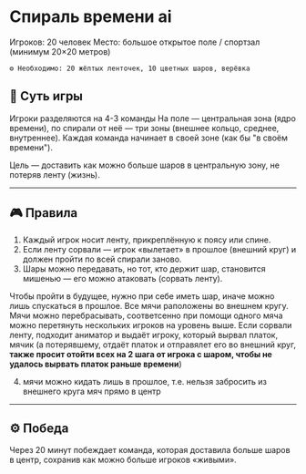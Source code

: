 # Спираль времени ai

Игроков: 20 человек
Место: большое открытое поле / спортзал (минимум 20×20 метров)

```
⚙ Необходимо: 20 жёлтых ленточек, 10 цветных шаров, верёвка
```

## 📖 Суть игры

Игроки разделяются на 4-3 команды
На поле — центральная зона (ядро времени), по спирали от неё — три зоны (внешнее кольцо, среднее, внутреннее).
Каждая команда начинает в своей зоне (как бы "в своём времени").

Цель — доставить как можно больше шаров в центральную зону, не потеряв ленту (жизнь).

---

## 🎮 Правила

1. Каждый игрок носит ленту, прикреплённую к поясу или спине.
2. Если ленту сорвали — игрок «вылетает» в прошлое (внешний круг) и должен пройти по всей спирали заново.
3. Шары можно передавать, но тот, кто держит шар, становится мишенью — его можно атаковать (сорвать ленту).

Чтобы пройти в будущее, нужно при себе иметь шар, иначе можно лишь спускаться в прошлое. Все мячи раположены во внешнем кругу. Мячи можно перебрасывать, соответсенно при помощи одного мяча можно перетянуть нескольких игроков на уровень выше. Если сорвали ленту, подходит аниматор и выдаёт игроку, который вырвал платок, мячик (а потерявшему, отдаёт платок и отправялет его во внешний круг, **также просит отойти всех на 2 шага от игрока с шаром, чтобы не удалось вырвать платок раньше времени**)

4. мячи можно кидать лишь в прошлое, т.е. нельзя забросить из внешнего круга мяч прямо в центр

---

## ⚙️ Победа

Через 20 минут побеждает команда, которая доставила больше шаров в центр, сохранив как можно больше игроков «живыми».
